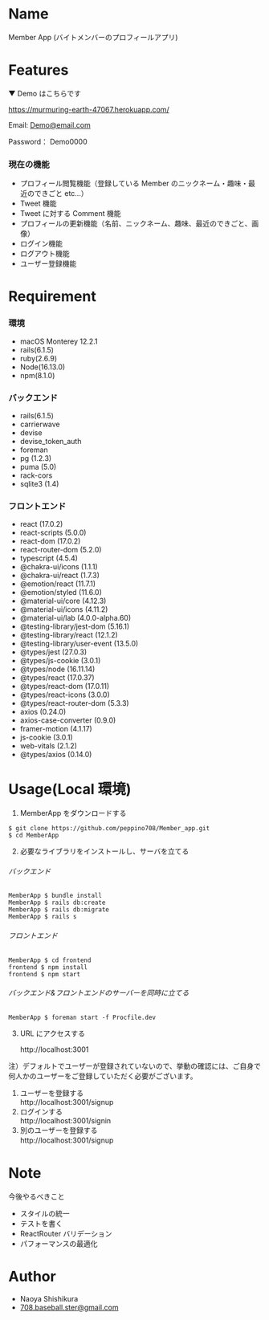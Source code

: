 # Name

Member App (バイトメンバーのプロフィールアプリ)<br>

# Features

▼ Demo はこちらです

https://murmuring-earth-47067.herokuapp.com/

Email: Demo@email.com

Password： Demo0000

### 現在の機能

- プロフィール閲覧機能（登録している Member のニックネーム・趣味・最近のできごと etc...）
- Tweet 機能
- Tweet に対する Comment 機能
- プロフィールの更新機能（名前、ニックネーム、趣味、最近のできごと、画像）
- ログイン機能
- ログアウト機能
- ユーザー登録機能

# Requirement

### 環境

- macOS Monterey 12.2.1
- rails(6.1.5)
- ruby(2.6.9)
- Node(16.13.0)
- npm(8.1.0)

### バックエンド

- rails(6.1.5)
- carrierwave
- devise
- devise_token_auth
- foreman
- pg (1.2.3)
- puma (5.0)
- rack-cors
- sqlite3 (1.4)

### フロントエンド

- react (17.0.2)
- react-scripts (5.0.0)
- react-dom (17.0.2)
- react-router-dom (5.2.0)
- typescript (4.5.4)
- @chakra-ui/icons (1.1.1)
- @chakra-ui/react (1.7.3)
- @emotion/react (11.7.1)
- @emotion/styled (11.6.0)
- @material-ui/core (4.12.3)
- @material-ui/icons (4.11.2)
- @material-ui/lab (4.0.0-alpha.60)
- @testing-library/jest-dom (5.16.1)
- @testing-library/react (12.1.2)
- @testing-library/user-event (13.5.0)
- @types/jest (27.0.3)
- @types/js-cookie (3.0.1)
- @types/node (16.11.14)
- @types/react (17.0.37)
- @types/react-dom (17.0.11)
- @types/react-icons (3.0.0)
- @types/react-router-dom (5.3.3)
- axios (0.24.0)
- axios-case-converter (0.9.0)
- framer-motion (4.1.17)
- js-cookie (3.0.1)
- web-vitals (2.1.2)
- @types/axios (0.14.0)

# Usage(Local 環境)

1. MemberApp をダウンロードする

```shell
$ git clone https://github.com/peppino708/Member_app.git
$ cd MemberApp
```

2. 必要なライブラリをインストールし、サーバを立てる

###### バックエンド

```shell
MemberApp $ bundle install
MemberApp $ rails db:create
MemberApp $ rails db:migrate
MemberApp $ rails s
```

###### フロントエンド

```shell
MemberApp $ cd frontend
frontend $ npm install
frontend $ npm start
```

###### バックエンド&フロントエンドのサーバーを同時に立てる

```shell
MemberApp $ foreman start -f Procfile.dev
```

3. URL にアクセスする

   http://localhost:3001

注）デフォルトでユーザーが登録されていないので、挙動の確認には、ご自身で何人かのユーザーをご登録していただく必要がございます。

1. ユーザーを登録する  
   http://localhost:3001/signup
2. ログインする  
   http://localhost:3001/signin
3. 別のユーザーを登録する  
   http://localhost:3001/signup 　<br>

# Note

今後やるべきこと

- スタイルの統一
- テストを書く<br>
- ReactRouter バリデーション
- パフォーマンスの最適化

# Author

- Naoya Shishikura
- 708.baseball.ster@gmail.com
